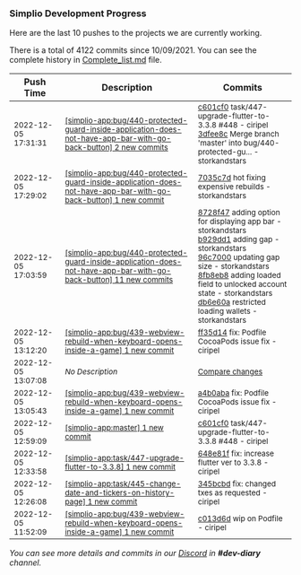 
### Simplio Development Progress

Here are the last 10 pushes to the projects we are currently working.

There is a total of 4122 commits since 10/09/2021. You can see the complete history in
 [Complete_list.md](Complete_list.md) file.

| Push Time | Description | Commits |
| --- | --- | --- |
| <sub>2022-12-05 17:31:31</sub> | <sub>[[simplio-app:bug/440\-protected\-guard\-inside\-application\-does\-not\-have\-app\-bar\-with\-go\-back\-button] 2 new commits](https://github.com/SimplioOfficial/simplio-app/compare/7035c7d7d972...3dfee8c04b51)</sub> | <sub>[c601cf0](https://github.com/SimplioOfficial/simplio-app/commit/c601cf0cdb1405f91bd874732632607688e0140a) task/447-upgrade-flutter-to-3.3.8 #448 - ciripel<br>[3dfee8c](https://github.com/SimplioOfficial/simplio-app/commit/3dfee8c04b51fc0fcbc70fbee07943d6a6d284eb) Merge branch 'master' into bug/440-protected-gu... - storkandstars</sub> |
| <sub>2022-12-05 17:29:02</sub> | <sub>[[simplio-app:bug/440\-protected\-guard\-inside\-application\-does\-not\-have\-app\-bar\-with\-go\-back\-button] 1 new commit](https://github.com/SimplioOfficial/simplio-app/commit/7035c7d7d97253dae28c04d66aaa3b96fd317176)</sub> | <sub>[7035c7d](https://github.com/SimplioOfficial/simplio-app/commit/7035c7d7d97253dae28c04d66aaa3b96fd317176) hot fixing expensive rebuilds - storkandstars</sub> |
| <sub>2022-12-05 17:03:59</sub> | <sub>[[simplio-app:bug/440\-protected\-guard\-inside\-application\-does\-not\-have\-app\-bar\-with\-go\-back\-button] 11 new commits](https://github.com/SimplioOfficial/simplio-app/compare/926872cf971e...a7f05e5ad9fc)</sub> | <sub>[8728f47](https://github.com/SimplioOfficial/simplio-app/commit/8728f4738a7b89bb6cef577d43c164447d9206c3) adding option for displaying app bar - storkandstars<br>[b929dd1](https://github.com/SimplioOfficial/simplio-app/commit/b929dd12cf6cf3fd5ca210d6933dc23b91e785de) adding gap - storkandstars<br>[96c7000](https://github.com/SimplioOfficial/simplio-app/commit/96c700025f5f3039cfa1c695351e29806786f656) updating gap size - storkandstars<br>[8fb8eb8](https://github.com/SimplioOfficial/simplio-app/commit/8fb8eb8aaaa473ce9fea00d054e26c0dcac83753) adding loaded field to unlocked account state - storkandstars<br>[db6e60a](https://github.com/SimplioOfficial/simplio-app/commit/db6e60ad8dfb6d43b41c8e6101a68449fe64da10) restricted loading wallets - storkandstars</sub> |
| <sub>2022-12-05 13:12:20</sub> | <sub>[[simplio-app:bug/439\-webview\-rebuild\-when\-keyboard\-opens\-inside\-a\-game] 1 new commit](https://github.com/SimplioOfficial/simplio-app/commit/ff35d140a0b0463a6817712deaddbc2c5ca1607e)</sub> | <sub>[ff35d14](https://github.com/SimplioOfficial/simplio-app/commit/ff35d140a0b0463a6817712deaddbc2c5ca1607e) fix: Podfile CocoaPods issue fix - ciripel</sub> |
| <sub>2022-12-05 13:07:08</sub> | <sub>_No Description_</sub> | <sub>[Compare changes](https://github.com/SimplioOfficial/simplio-app/compare/a4b0aba84240...d615bbda45fb)</sub> |
| <sub>2022-12-05 13:05:43</sub> | <sub>[[simplio-app:bug/439\-webview\-rebuild\-when\-keyboard\-opens\-inside\-a\-game] 1 new commit](https://github.com/SimplioOfficial/simplio-app/commit/a4b0aba8424016912e5fa6c0aaaa33664557c062)</sub> | <sub>[a4b0aba](https://github.com/SimplioOfficial/simplio-app/commit/a4b0aba8424016912e5fa6c0aaaa33664557c062) fix: Podfile CocoaPods issue fix - ciripel</sub> |
| <sub>2022-12-05 12:59:09</sub> | <sub>[[simplio-app:master] 1 new commit](https://github.com/SimplioOfficial/simplio-app/commit/c601cf0cdb1405f91bd874732632607688e0140a)</sub> | <sub>[c601cf0](https://github.com/SimplioOfficial/simplio-app/commit/c601cf0cdb1405f91bd874732632607688e0140a) task/447-upgrade-flutter-to-3.3.8 #448 - ciripel</sub> |
| <sub>2022-12-05 12:33:58</sub> | <sub>[[simplio-app:task/447\-upgrade\-flutter\-to\-3\.3\.8] 1 new commit](https://github.com/SimplioOfficial/simplio-app/commit/648e81fd8dc2c2693e5314f5b81eaf4900187399)</sub> | <sub>[648e81f](https://github.com/SimplioOfficial/simplio-app/commit/648e81fd8dc2c2693e5314f5b81eaf4900187399) fix: increase flutter ver to 3.3.8 - ciripel</sub> |
| <sub>2022-12-05 12:26:08</sub> | <sub>[[simplio-app:task/445\-change\-date\-and\-tickers\-on\-history\-page] 1 new commit](https://github.com/SimplioOfficial/simplio-app/commit/345bcbd3006f79ef7a6783d8aea0bcaa2a4c334a)</sub> | <sub>[345bcbd](https://github.com/SimplioOfficial/simplio-app/commit/345bcbd3006f79ef7a6783d8aea0bcaa2a4c334a) fix: changed txes as requested - ciripel</sub> |
| <sub>2022-12-05 11:52:09</sub> | <sub>[[simplio-app:bug/439\-webview\-rebuild\-when\-keyboard\-opens\-inside\-a\-game] 1 new commit](https://github.com/SimplioOfficial/simplio-app/commit/c013d6db7b30c4cba451dfe1b14785ee6ac89a9c)</sub> | <sub>[c013d6d](https://github.com/SimplioOfficial/simplio-app/commit/c013d6db7b30c4cba451dfe1b14785ee6ac89a9c) wip on Podfile - ciripel</sub> |

_You can see more details and commits in our [Discord](https://discord.gg/aKhjuwZmdP) in **#dev-diary** channel._
